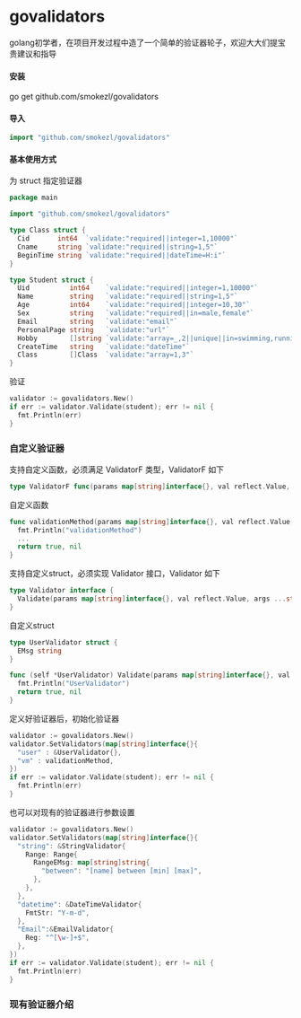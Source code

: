 govalidators
===========
golang初学者，在项目开发过程中造了一个简单的验证器轮子，欢迎大大们提宝贵建议和指导

#### 安装
  go get github.com/smokezl/govalidators

#### 导入
```go
import "github.com/smokezl/govalidators"
```

#### 基本使用方式
为 struct 指定验证器
```go
package main

import "github.com/smokezl/govalidators"

type Class struct {
  Cid       int64  `validate:"required||integer=1,10000"`
  Cname     string `validate:"required||string=1,5"`
  BeginTime string `validate:"required||dateTime=H:i"`
}

type Student struct {
  Uid          int64    `validate:"required||integer=1,10000"`
  Name         string   `validate:"required||string=1,5"`
  Age          int64    `validate:"required||integer=10,30"`
  Sex          string   `validate:"required||in=male,female"`
  Email        string   `validate:"email"`
  PersonalPage string   `validate:"url"`
  Hobby        []string `validate:"array=_,2||unique||in=swimming,running,singing,drawing"`
  CreateTime   string   `validate:"dateTime"`
  Class        []Class  `validate:"array=1,3"`
}
```
验证
```go
validator := govalidators.New()
if err := validator.Validate(student); err != nil {
  fmt.Println(err)
}
```

### 自定义验证器

支持自定义函数，必须满足 ValidatorF 类型，ValidatorF 如下
```go
type ValidatorF func(params map[string]interface{}, val reflect.Value, args ...string) (bool, error)
```
自定义函数
```go
func validationMethod(params map[string]interface{}, val reflect.Value, args ...string) (bool, error){
  fmt.Println("validationMethod")
  ...
  return true, nil
}
```
支持自定义struct，必须实现 Validator 接口，Validator 如下
```go
type Validator interface {
  Validate(params map[string]interface{}, val reflect.Value, args ...string) (bool, error)
}
```
自定义struct
```go
type UserValidator struct {
  EMsg string
}

func (self *UserValidator) Validate(params map[string]interface{}, val reflect.Value, args ...string) (bool, error) {
  fmt.Println("UserValidator")
  return true, nil
}
```
定义好验证器后，初始化验证器
```go
validator := govalidators.New()
validator.SetValidators(map[string]interface{}{
  "user" : &UserValidator{},
  "vm" : validationMethod,
})
if err := validator.Validate(student); err != nil {
  fmt.Println(err)
}
```
也可以对现有的验证器进行参数设置
```go
validator := govalidators.New()
validator.SetValidators(map[string]interface{}{
  "string": &StringValidator{
    Range: Range{
      RangeEMsg: map[string]string{
        "between": "[name] between [min] [max]",
      },
    },
  },
  "datetime": &DateTimeValidator{
    FmtStr: "Y-m-d",
  },
  "Email":&EmailValidator{
    Reg: "^[\w-]+$",
  },
})
if err := validator.Validate(student); err != nil {
  fmt.Println(err)
}
```
### 现有验证器介绍













